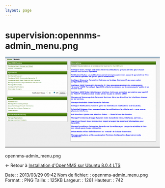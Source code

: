 ```yaml
---
layout: page
---
```


supervision:opennms-admin\_menu.png
===================================

[![opennms-admin\_menu.png](../../assets/media/supervision/opennms-admin_menu.png@cache=&w=900&h=529 "opennms-admin_menu.png")](../../assets/media/supervision/opennms-admin_menu.png@cache= "Afficher le fichier original")

opennms-admin\_menu.png

← Retour à [Installation d'OpenNMS sur Ubuntu 8.0.4
LTS](../../opennms/install-on-ubuntu.html "opennms:install-on-ubuntu")

Date:
:   2013/03/29 09:42
Nom de fichier:
:   opennms-admin\_menu.png
Format:
:   PNG
Taille:
:   125KB
Largeur:
:   1261
Hauteur:
:   742

